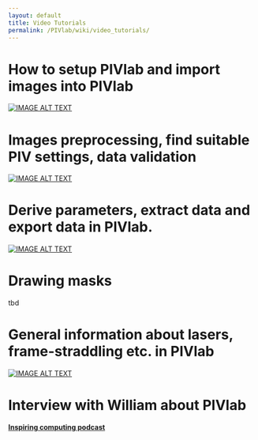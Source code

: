```yaml
---
layout: default
title: Video Tutorials
permalink: /PIVlab/wiki/video_tutorials/
---
```

# How to setup PIVlab and import images into PIVlab
[![IMAGE ALT TEXT](http://img.youtube.com/vi/g2hcTRAzBvY/0.jpg)](http://www.youtube.com/watch?v=g2hcTRAzBvY "PIVlab tutorial 1")

# Images preprocessing, find suitable PIV settings, data validation
[![IMAGE ALT TEXT](http://img.youtube.com/vi/15RTs_USHFk/0.jpg)](http://www.youtube.com/watch?v=15RTs_USHFk "PIVlab tutorial 2")

# Derive parameters, extract data and export data in PIVlab.
[![IMAGE ALT TEXT](http://img.youtube.com/vi/47NCB_RFiE8/0.jpg)](http://www.youtube.com/watch?v=47NCB_RFiE8 "PIVlab tutorial 3")

# Drawing masks
tbd

# General information about lasers, frame-straddling etc. in PIVlab
[![IMAGE ALT TEXT](http://img.youtube.com/vi/8B5M31NWlJc/0.jpg)](http://www.youtube.com/watch?v=8B5M31NWlJc "PIVlab full PIV system")

# Interview with William about PIVlab
**[Inspiring computing podcast](https://www.buzzsprout.com/2107763/15106425)**